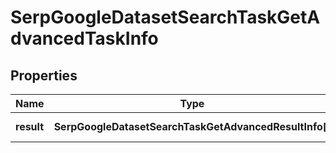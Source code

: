 # SerpGoogleDatasetSearchTaskGetAdvancedTaskInfo

## Properties

| Name | Type | Description | Notes |
|------------ | ------------- | ------------- | -------------|
**result** | **SerpGoogleDatasetSearchTaskGetAdvancedResultInfo[]** | array of results |[optional]|
